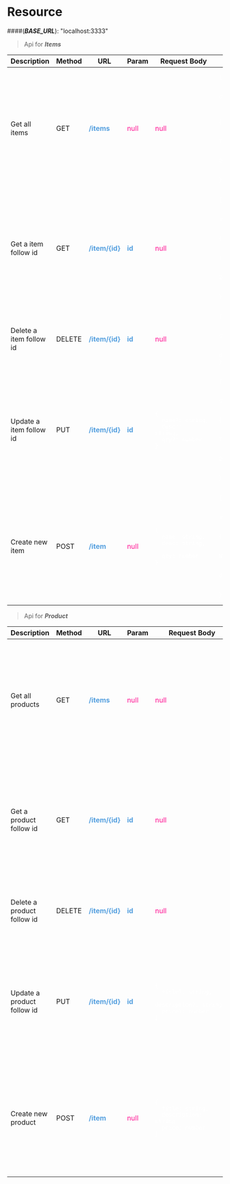 # Resource

####(***BASE_URL***): "localhost:3333"

> Api for ***Items***

| Description | Method | URL | Param| Request Body | Example  (response)|
| ----------- | ------ | --- | ---- | ------------ | ------ |
|Get all items|GET|<span style="color: #56A0DF">**/items**</span>| <span style="color: deeppink">null</span> | <span style="color: deeppink">null</span>| <pre style="color: white;">{ <br/>&nbsp;&nbsp; status: "success", <br/>&nbsp;&nbsp; statusCode: "00",<br/>&nbsp;&nbsp; message: "success",<br/>&nbsp;&nbsp; data: [<br/>&nbsp;&nbsp;&nbsp;&nbsp; {<br/>&nbsp;&nbsp;&nbsp;&nbsp;&nbsp;&nbsp;&nbsp;_id: 60701a429792962528154d94,<br/>&nbsp;&nbsp;&nbsp;&nbsp;&nbsp;&nbsp;&nbsp;name: "The Transporter 3",<br/>&nbsp;&nbsp;&nbsp;&nbsp;&nbsp;&nbsp;&nbsp;qty: 200,<br/>&nbsp;&nbsp;&nbsp;&nbsp;&nbsp;&nbsp;&nbsp;desc: "Release 2004",<br/>&nbsp;&nbsp;&nbsp;&nbsp;&nbsp;}<br/>&nbsp;&nbsp;&nbsp;]<br/>}</pre>                                   
|Get a item follow id|GET|<span style="color: #56A0DF">**/item/{id}**</span>|<span style="color: #56A0DF">**id**</span> | <span style="color: deeppink">null</span>|<pre style="color: white;">{ <br/>&nbsp;&nbsp; status: "success", <br/>&nbsp;&nbsp; statusCode: "00",<br/>&nbsp;&nbsp; message: "success",<br/>&nbsp;&nbsp; data: {<br/>&nbsp;&nbsp;&nbsp;&nbsp;&nbsp;&nbsp;&nbsp;_id: 60701a429792962528154d94,<br/>&nbsp;&nbsp;&nbsp;&nbsp;&nbsp;&nbsp;&nbsp;name: "The Transporter 3",<br/>&nbsp;&nbsp;&nbsp;&nbsp;&nbsp;&nbsp;&nbsp;qty: 200,<br/>&nbsp;&nbsp;&nbsp;&nbsp;&nbsp;&nbsp;&nbsp;desc: "Release 2004",<br/>&nbsp;&nbsp;&nbsp;&nbsp;&nbsp;}<br/>&nbsp;&nbsp;&nbsp;<br/>}</pre>
|Delete a item follow id|DELETE|<span style="color: #56A0DF">**/item/{id}**</span>|<span style="color: #56A0DF">**id**</span> | <span style="color: deeppink">null</span>|<pre style="color: white;">{ <br/>&nbsp;&nbsp; status: "success", <br/>&nbsp;&nbsp; statusCode: "00",<br/>&nbsp;&nbsp; message: "success",<br/>&nbsp;&nbsp; data: deleted<br/>}</pre>
|Update a item follow id|PUT|<span style="color: #56A0DF">**/item/{id}**</span>|<span style="color: #56A0DF">**id**</span> | <pre style="color: white">{ <br>&nbsp;&nbsp;name?: string, <br>&nbsp; desc?: string, <br/>&nbsp;&nbsp;qty?: number <br>}</span>|<pre style="color: white;">{ <br/>&nbsp;&nbsp; status: "success", <br/>&nbsp;&nbsp; statusCode: "00",<br/>&nbsp;&nbsp; message: "success",<br/>&nbsp;&nbsp; data: {<br/>&nbsp;&nbsp;&nbsp;&nbsp;&nbsp;&nbsp;&nbsp;_id: 60701a429792962528154d94,<br/>&nbsp;&nbsp;&nbsp;&nbsp;&nbsp;&nbsp;&nbsp;name: "The Transporter 3",<br/>&nbsp;&nbsp;&nbsp;&nbsp;&nbsp;&nbsp;&nbsp;qty: 200,<br/>&nbsp;&nbsp;&nbsp;&nbsp;&nbsp;&nbsp;&nbsp;desc: "Release 2004",<br/>&nbsp;&nbsp;&nbsp;&nbsp;&nbsp;}<br/>&nbsp;&nbsp;&nbsp;<br/>}</pre>
|Create new item|POST|<span style="color: #56A0DF">**/item**</span>|<span style="color: deeppink">null</span> |  <pre style="color: white">{ <br>&nbsp;&nbsp;name: string, <br>&nbsp; desc: string, <br/>&nbsp;&nbsp;qty: number <br>}</span>|<pre style="color: white;">{ <br/>&nbsp;&nbsp; status: "success", <br/>&nbsp;&nbsp; statusCode: "00",<br/>&nbsp;&nbsp; message: "success",<br/>&nbsp;&nbsp; data: {<br/>&nbsp;&nbsp;&nbsp;&nbsp;&nbsp;&nbsp;&nbsp;_id: 60701a429792962528154d94,<br/>&nbsp;&nbsp;&nbsp;&nbsp;&nbsp;&nbsp;&nbsp;name: "Không Thấy Ngày về",<br/>&nbsp;&nbsp;&nbsp;&nbsp;&nbsp;&nbsp;&nbsp;qty: 200,<br/>&nbsp;&nbsp;&nbsp;&nbsp;&nbsp;&nbsp;&nbsp;desc: "xa bo vai dai",<br/>&nbsp;&nbsp;&nbsp;&nbsp;&nbsp;}<br/>&nbsp;&nbsp;&nbsp;<br/>}</pre>

> Api for ***Product*** 

| Description | Method | URL | Param| Request Body | Example (response)|
| ----------- | ------ | --- | ---- | ------------ | ----------------- |
|Get all products|GET|<span style="color: #56A0DF">**/items**</span>| <span style="color: deeppink">null</span> | <span style="color: deeppink">null</span>|<pre style="color: white;">{ <br/>&nbsp;&nbsp; status: "success", <br/>&nbsp;&nbsp; statusCode: "00",<br/>&nbsp;&nbsp; message: "success",<br/>&nbsp;&nbsp; data: [<br/>&nbsp;&nbsp;&nbsp;&nbsp; {<br/>&nbsp;&nbsp;&nbsp;&nbsp;&nbsp;&nbsp;&nbsp;_id: 60701a429792962528154d94,<br/>&nbsp;&nbsp;&nbsp;&nbsp;&nbsp;&nbsp;&nbsp;title: "The Transporter 3",<br/>&nbsp;&nbsp;&nbsp;&nbsp;&nbsp;&nbsp;&nbsp;description: "Release 2004",<br/>&nbsp;&nbsp;&nbsp;&nbsp;&nbsp;&nbsp;&nbsp;price: 200,<br/>&nbsp;&nbsp;&nbsp;&nbsp;&nbsp;}<br/>&nbsp;&nbsp;&nbsp;]<br/>}</pre>
|Get a product follow id|GET|<span style="color: #56A0DF">**/item/{id}**</span>|<span style="color: #56A0DF">**id**</span> | <span style="color: deeppink">null</span>|<pre style="color: white;">{ <br/>&nbsp;&nbsp; status: "success", <br/>&nbsp;&nbsp; statusCode: "00",<br/>&nbsp;&nbsp; message: "success",<br/>&nbsp;&nbsp; data: {<br/>&nbsp;&nbsp;&nbsp;&nbsp;&nbsp;&nbsp;&nbsp;_id: 60701a429792962528154d94,<br/>&nbsp;&nbsp;&nbsp;&nbsp;&nbsp;&nbsp;&nbsp;title: "The Transporter 3",<br/>&nbsp;&nbsp;&nbsp;&nbsp;&nbsp;&nbsp;&nbsp;description: "Release 2004",<br/>&nbsp;&nbsp;&nbsp;&nbsp;&nbsp;&nbsp;&nbsp;price: 200,<br/>&nbsp;&nbsp;&nbsp;&nbsp;&nbsp;}<br/>&nbsp;&nbsp;&nbsp;<br/>}</pre>
|Delete a product follow id|DELETE|<span style="color: #56A0DF">**/item/{id}**</span>|<span style="color: #56A0DF">**id**</span> | <span style="color: deeppink">null</span>|<pre style="color: white;">{ <br/>&nbsp;&nbsp; status: "success", <br/>&nbsp;&nbsp; statusCode: "00",<br/>&nbsp;&nbsp; message: "success",<br/>&nbsp;&nbsp; data: deleted<br/>}</pre>
|Update a product follow id|PUT|<span style="color: #56A0DF">**/item/{id}**</span>|<span style="color: #56A0DF">**id**</span> | <pre style="color: white">{ <br>&nbsp;&nbsp;title?: string, <br>&nbsp; description?: string, <br/>&nbsp;&nbsp;price?: number <br>}</span>|<pre style="color: white;">{ <br/>&nbsp;&nbsp; status: "success", <br/>&nbsp;&nbsp; statusCode: "00",<br/>&nbsp;&nbsp; message: "success",<br/>&nbsp;&nbsp; data: {<br/>&nbsp;&nbsp;&nbsp;&nbsp;&nbsp;&nbsp;&nbsp;_id: 60701a429792962528154d94,<br/>&nbsp;&nbsp;&nbsp;&nbsp;&nbsp;&nbsp;&nbsp;title: "The Transporter 3",<br/>&nbsp;&nbsp;&nbsp;&nbsp;&nbsp;&nbsp;&nbsp;description: "Release 2004",<br/>&nbsp;&nbsp;&nbsp;&nbsp;&nbsp;&nbsp;&nbsp;price: 200,<br/>&nbsp;&nbsp;&nbsp;&nbsp;&nbsp;}<br/>&nbsp;&nbsp;&nbsp;<br/>}</pre>
|Create new product|POST|<span style="color: #56A0DF">**/item**</span>|<span style="color: deeppink">null</span> |  <pre style="color: white">{ <br>&nbsp;&nbsp;title: string, <br>&nbsp; description: string, <br/>&nbsp;&nbsp;price: number <br>}</span>|<pre style="color: white;">{ <br/>&nbsp;&nbsp; status: "success", <br/>&nbsp;&nbsp; statusCode: "00",<br/>&nbsp;&nbsp; message: "success",<br/>&nbsp;&nbsp; data: {<br/>&nbsp;&nbsp;&nbsp;&nbsp;&nbsp;&nbsp;&nbsp;_id: 60701a429792962528154d94,<br/>&nbsp;&nbsp;&nbsp;&nbsp;&nbsp;&nbsp;&nbsp;title: "The Transporter 3",<br/>&nbsp;&nbsp;&nbsp;&nbsp;&nbsp;&nbsp;&nbsp;description: "Release 2004",<br/>&nbsp;&nbsp;&nbsp;&nbsp;&nbsp;&nbsp;&nbsp;price: 200,<br/>&nbsp;&nbsp;&nbsp;&nbsp;&nbsp;}<br/>&nbsp;&nbsp;&nbsp;<br/>}</pre>

